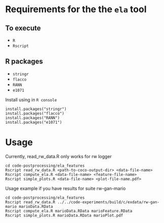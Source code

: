 # Requirements for the the `ela` tool

## To execute
- `R`
- `Rscript`

## R packages
- `stringr`
- `flacco`
- `RANN`
- `e1071`

Install using in `R console`

````
install.packages("stringr")
install.packages("flacco")
install.packages("RANN")
install.packages("e1071")
````

# Usage

Currently, read_rw_data.R only works for rw logger

````
cd code-postprocessing/ela_features
Rscript read_rw_data.R <path-to-coco-output-dir> <data-file-name>
Rscript compute_ela.R <data-file-name> <feature-file-name>
Rscript simple_plots.R <data-file-name> <plot-file-name.pdf>
````

Usage example if you have results for suite rw-gan-mario
````
cd code-postprocessing/ela_features
Rscript read_rw_data.R ../../code-experiments/build/c/exdata/rw-gan-mario marioData.RData
Rscript compute_ela.R marioData.RData marioFeature.RData
Rscript simple_plots.R marioData.RData marioPlot.pdf
````


